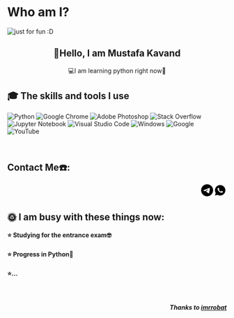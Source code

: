 # Who am I?

<img src="https://user-images.githubusercontent.com/111739753/188306197-980bd2b7-109e-4588-a968-04b33e7dc993.svg" alt="just for fun :D">

<h2 align="center">👋Hello, I am Mustafa Kavand</h2>
<p align="center">  💻I am learning python right now🐍</p>

<h2 align="left">🎓 The skills and tools I use</h2>

![Python](https://img.shields.io/badge/python-3670A0?style=for-the-badge&logo=python&logoColor=ffdd54) ![Google Chrome](https://img.shields.io/badge/Google%20Chrome-4285F4?style=for-the-badge&logo=GoogleChrome&logoColor=white) ![Adobe Photoshop](https://img.shields.io/badge/adobe%20photoshop-%2331A8FF.svg?style=for-the-badge&logo=adobe%20photoshop&logoColor=white) ![Stack Overflow](https://img.shields.io/badge/-Stackoverflow-FE7A16?style=for-the-badge&logo=stack-overflow&logoColor=white) ![Jupyter Notebook](https://img.shields.io/badge/jupyter-%23FA0F00.svg?style=for-the-badge&logo=jupyter&logoColor=white) ![Visual Studio Code](https://img.shields.io/badge/Visual%20Studio%20Code-0078d7.svg?style=for-the-badge&logo=visual-studio-code&logoColor=white)  ![Windows](https://img.shields.io/badge/Windows-0078D6?style=for-the-badge&logo=windows&logoColor=white) ![Google](https://img.shields.io/badge/google-4285F4?style=for-the-badge&logo=google&logoColor=white) ![YouTube](https://img.shields.io/badge/YouTube-%23FF0000.svg?style=for-the-badge&logo=YouTube&logoColor=white)

<br>

<h2 align="left">Contact Me☎️:</h2>
<a href="https://wa.me/989160855428"><img align="right" src="https://github.com/mostafakavand/mostafakavand/blob/main/image/icons8-whatsapp-30.png?raw=true" alt="WhatsApp"></a> <a href="https://t.me/mostafa13438"><img align="right" src="https://github.com/mostafakavand/mostafakavand/blob/main/image/icons8-telegram-30.png?raw=true" alt="Telegram"></a>


<br>

<!-- <h2 align="left">🌱I am learning these now:</h2>
<h3 align="left">🐍 Python | 30%</h3><img align="left" src="https://github.com/mostafakavand/mostafakavand/blob/main/image/bar.png?raw=true" width="150px" height="16px"> -->

<br>

 <h2 align="left">🌞 I am busy with these things now: </h2>
<h4 align="left">⭐️ Studying for the entrance exam🤓</h4>
<h4 align="left">⭐️ Progress in Python🐍</h4>
<h4 align="left">⭐️...</h4>

<br>

<h5 align="right">Thanks to <a href="https://github.com/imrrobat/imrrobat">imrrobat</a></h5>
